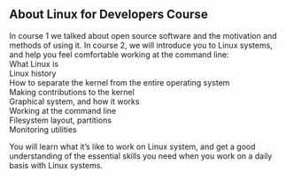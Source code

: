 ## About Linux for Developers Course

In course 1 we talked about open source software and the motivation and methods of using it. In course 2, we will introduce you to Linux systems, and help you feel comfortable working at the command line:
<br>What Linux is
<br>Linux history
<br>How to separate the kernel from the entire operating system
<br>Making contributions to the kernel
<br>Graphical system, and how it works
<br>Working at the command line
<br>Filesystem layout, partitions
<br>Monitoring utilities

You will learn what it’s like to work on Linux system, and get a good understanding of the essential skills you need when you work on a daily basis with Linux systems.

